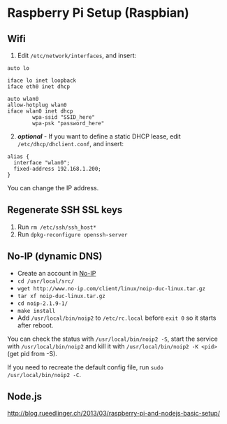 Raspberry Pi Setup (Raspbian)
=============================

## Wifi

1. Edit `/etc/network/interfaces`, and insert:

```
auto lo

iface lo inet loopback
iface eth0 inet dhcp

auto wlan0
allow-hotplug wlan0
iface wlan0 inet dhcp
        wpa-ssid "SSID_here"
        wpa-psk "password_here"
```

2. ***optional*** - If you want to define a static DHCP lease, edit `/etc/dhcp/dhclient.conf`, and insert:

```
alias {
  interface "wlan0";
  fixed-address 192.168.1.200;
}
```

You can change the IP address.


## Regenerate SSH SSL keys

1. Run `rm /etc/ssh/ssh_host*`
2. Run `dpkg-reconfigure openssh-server`

## No-IP (dynamic DNS)

- Create an account in [No-IP](http://www.no-ip.com/)
- `cd /usr/local/src/`
- `wget http://www.no-ip.com/client/linux/noip-duc-linux.tar.gz`
- `tar xf noip-duc-linux.tar.gz`
- `cd noip-2.1.9-1/`
- `make install`
- Add `/usr/local/bin/noip2` to `/etc/rc.local` before `exit 0` so it starts after reboot.

You can check the status with `/usr/local/bin/noip2 -S`, start the service with `/usr/local/bin/noip2` and kill it with `/usr/local/bin/noip2 -K <pid>` (get pid from -S).

If you need to recreate the default config file, run `sudo /usr/local/bin/noip2 -C`.

## Node.js

http://blog.rueedlinger.ch/2013/03/raspberry-pi-and-nodejs-basic-setup/
